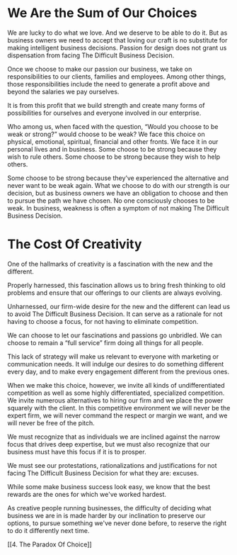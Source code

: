 # We Are the Sum of Our Choices

We are lucky to do what we love. And we deserve to be able to do it. But as business owners we need to accept that loving our craft is no substitute for making intelligent business decisions. Passion for design does not grant us dispensation from facing The Difficult Business Decision. 

Once we choose to make our passion our business, we take on responsibilities to our clients, families and employees. Among other things, those responsibilities include the need to generate a profit above and beyond the salaries we pay ourselves. 

It is from this profit that we build strength and create many forms of possibilities for ourselves and everyone involved in our enterprise.

Who among us, when faced with the question, “Would you choose to be weak or strong?” would choose to be weak? We face this choice on physical, emotional, spiritual, financial and other fronts. We face it in our personal lives and in business. Some choose to be strong because they wish to rule others. Some choose to be strong because they wish to help others.

Some choose to be strong because they’ve experienced the alternative and never want to be weak again. What we choose to do with our strength is our decision, but as business owners we have an obligation to choose and then to pursue the path we have chosen. No one consciously chooses to be weak. In business, weakness is often a symptom of not making The Difficult Business Decision.

# The Cost Of Creativity

One of the hallmarks of creativity is a fascination with the new and the different.

Properly harnessed, this fascination allows us to bring fresh thinking to old problems and ensure that our offerings to our clients are always evolving. 

Unharnessed, our firm-wide desire for the new and the different can lead us to avoid The Difficult Business Decision. It can serve as a rationale for not having to choose a focus, for not having to eliminate competition.

We can choose to let our fascinations and passions go unbridled. We can choose to remain a “full service” firm doing all things for all people. 

This lack of strategy will make us relevant to everyone with marketing or communication needs. It will indulge our desires to do something different every day, and to make every engagement different from the previous ones.

When we make this choice, however, we invite all kinds of undifferentiated competition as well as some highly differentiated, specialized competition. We invite numerous alternatives to hiring our firm and we place the power squarely with the client. In this competitive environment we will never be the expert firm, we will never command the respect or margin we want, and we will never be free of the pitch.

We must recognize that as individuals we are inclined against the narrow focus that drives deep expertise, but we must also recognize that our business must have this focus if it is to prosper. 

We must see our protestations, rationalizations and justifications for not facing The Difficult Business Decision for what they are: excuses.

While some make business success look easy, we know that the best rewards are the ones for which we've worked hardest. 

As creative people running businesses, the difficulty of deciding what business we are in is made harder by our inclination to preserve our options, to pursue something we've never done before, to reserve the right to do it differently next time.

[[4. The Paradox Of Choice]]